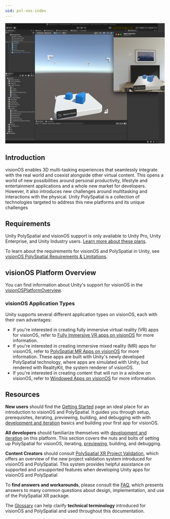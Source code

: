 ```yaml
---
uid: psl-vos-index
---
```

![Unity PolySpatial](images/polyspatial-xr-landing-page.png)

## Introduction
visionOS enables 3D multi-tasking experiences that seamlessly integrate with the real world and coexist alongside other virtual content. This opens a world of new possibilities around personal productivity, lifestyle and entertainment applications and a whole new market for developers. However, it also introduces new challenges around multitasking and interactions with the physical. Unity PolySpatial is a collection of technologies targeted to address this new platforms and its unique challenges  

## Requirements

Unity PolySpatial and visionOS support is only available to Unity Pro, Unity Enterprise, and Unity Industry users. [Learn more about these plans](https://unity.com/pricing).

To learn about the requirements for visionOS and PolySpatial in Unity, see [visionOS PolySpatial Requirements & Limitations](Requirements.md).

## visionOS Platform Overview
You can find information about Unity's support for visionOS in the [visionOSPlatformOverview](visionOSPlatformOverview.md). 

### visionOS Application Types
Unity supports several different application types on visionOS, each with their own advantages:
* If you're interested in creating fully immersive virtual reality (VR) apps for visionOS, refer to [Fully Immersive VR apps on visionOS](VRApps.md) for more information.
* If you're interested in creating immersive mixed reality (MR) apps for visionOS, refer to [PolySpatial MR Apps on visionOS](PolySpatialMRApps.md) for more information. These apps are built with Unity's newly developed PolySpatial technology, where apps are simulated with Unity, but rendered with RealityKit, the system renderer of visionOS.
* If you're interested in creating content that will run in a window on visionOS, refer to [Windowed Apps on visionOS](WindowedApps.md) for more information.

## Resources
**New users** should find the [Getting Started](GettingStarted.md) page an ideal place for an introduction to visionOS and PolySpatial. It guides you through setup, prerequisites, iterating, previewing, building, and debugging with with [development and iteration](DevelopmentAndIteration.md) basics and building your first app for visionOS.

**All developers** should familiarize themselves with [development and iteration](DevelopmentAndIteration.md) on this platform. This section covers the nuts and bolts of setting up PolySpatial for visionOS, iterating, [previewing](PlayToDevice.md), building, and debugging. 

**Content Creators** should consult [PolySpatial XR Project Validation](PolySpatialXRProjectValidation.md), which offers an overview of the new project validation system introduced for visionOS and PolySpatial. This system provides helpful assistance on supported and unsupported features when developing Unity apps for visionOS and PolySpatial

To **find answers and workarounds**, please consult the [FAQ](FAQ.md), which presents answers to many common questions about design, implementation, and use of the PolySpatial XR package.

The [Glossary](Glossary.md) can help clarify **technical terminology** introduced for visionOS and PolySpatial and used throughout this documentation.

